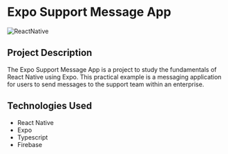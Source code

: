 # Expo Support Message App

![ReactNative](https://img.shields.io/badge/React_Native-20232A?style=for-the-badge&logo=react&logoColor=61DAFB)

## Project Description

The Expo Support Message App is a project to study the fundamentals of React Native using Expo. This practical example is a messaging application for users to send messages to the support team within an enterprise.

## Technologies Used

- React Native
- Expo
- Typescript
- Firebase 
